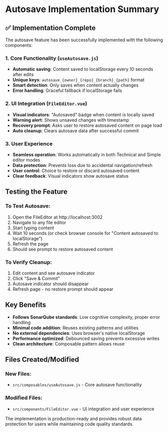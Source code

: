 # Autosave Implementation Summary

## ✅ Implementation Complete

The autosave feature has been successfully implemented with the following components:

### 1. Core Functionality (`useAutosave.js`)
- **Automatic saving**: Content saved to localStorage every 10 seconds after edits
- **Unique keys**: `autosave_{owner}_{repo}_{branch}_{path}` format
- **Smart detection**: Only saves when content actually changes
- **Error handling**: Graceful fallback if localStorage fails

### 2. UI Integration (`FileEditor.vue`)
- **Visual indicators**: "Autosaved" badge when content is locally saved
- **Warning alert**: Shows unsaved changes with timestamp
- **Recovery prompt**: Asks user to restore autosaved content on page load
- **Auto cleanup**: Clears autosave data after successful commit

### 3. User Experience
- **Seamless operation**: Works automatically in both Technical and Simple editor modes
- **Data protection**: Prevents loss due to accidental navigation/refresh
- **User control**: Choice to restore or discard autosaved content
- **Clear feedback**: Visual indicators show autosave status

## Testing the Feature

### To Test Autosave:
1. Open the FileEditor at http://localhost:3002
2. Navigate to any file editor
3. Start typing content
4. Wait 10 seconds (or check browser console for "Content autosaved to localStorage")
5. Refresh the page
6. Should see prompt to restore autosaved content

### To Verify Cleanup:
1. Edit content and see autosave indicator
2. Click "Save & Commit" 
3. Autosave indicator should disappear
4. Refresh page - no restore prompt should appear

## Key Benefits
- **Follows SonarQube standards**: Low cognitive complexity, proper error handling
- **Minimal code addition**: Reuses existing patterns and utilities  
- **No external dependencies**: Uses browser's native localStorage
- **Performance optimized**: Debounced saving prevents excessive writes
- **Clean architecture**: Composable pattern allows reuse

## Files Created/Modified

### New Files:
- `src/composables/useAutosave.js` - Core autosave functionality

### Modified Files:
- `src/components/FileEditor.vue` - UI integration and user experience

The implementation is production-ready and provides robust data protection for users while maintaining code quality standards.
